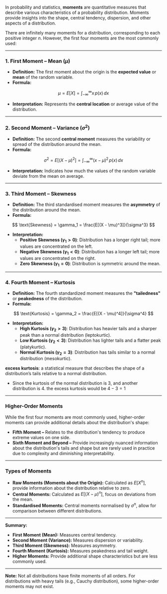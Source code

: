 In probability and statistics, **moments** are quantitative measures that describe various characteristics of a probability distribution. Moments provide insights into the shape, central tendency, dispersion, and other aspects of a distribution.

There are infinitely many moments for a distribution, corresponding to each positive integer $n$. However, the first four moments are the most commonly used:

---
### 1. First Moment – Mean ($\mu$)

- **Definition:** The first moment about the origin is the **expected value** or **mean** of the random variable.
- **Formula:** 

$$
\mu = E[X] = \int_{-\infty}^{\infty} x \, p(x) \, dx
$$

- **Interpretation:** Represents the **central location** or average value of the distribution.

---

### 2. Second Moment – Variance ($\sigma^2$)

- **Definition:** The second **central moment** measures the variability or spread of the distribution around the mean.
- **Formula:**

$$
\sigma^2 = E[(X - \mu)^2] = \int_{-\infty}^{\infty} (x - \mu)^2 \, p(x) \, dx
$$

- **Interpretation:** Indicates how much the values of the random variable deviate from the mean on average.

---

### 3. Third Moment – Skewness

- **Definition:** The third standardised moment measures the **asymmetry** of the distribution around the mean.
- **Formula:**

$$
\text{Skewness} = \gamma_1 = \frac{E[(X - \mu)^3]}{\sigma^3}
$$

- **Interpretation:**
  - **Positive Skewness ($\gamma_1 > 0$)**: Distribution has a longer right tail; more values are concentrated on the left.
  - **Negative Skewness ($\gamma_1 < 0$)**: Distribution has a longer left tail; more values are concentrated on the right.
  - **Zero Skewness ($\gamma_1 = 0$)**: Distribution is symmetric around the mean.

---

### 4. Fourth Moment – Kurtosis

- **Definition:** The fourth standardized moment measures the **"tailedness"** or **peakedness** of the distribution.
- **Formula:**

$$
\text{Kurtosis} = \gamma_2 = \frac{E[(X - \mu)^4]}{\sigma^4}
$$

- **Interpretation:**
  - **High Kurtosis ($\gamma_2 > 3$)**: Distribution has heavier tails and a sharper peak than a normal distribution (leptokurtic).
  - **Low Kurtosis ($\gamma_2 < 3$)**: Distribution has lighter tails and a flatter peak (platykurtic).
  - **Normal Kurtosis ($\gamma_2 = 3$)**: Distribution has tails similar to a normal distribution (mesokurtic).

**excess kurtosis**: a statistical measure that describes the shape of a distribution’s tails relative to a normal distribution. 
- Since the kurtosis of the normal distribution is 3, and another distribution is 4. the excess kurtosis would be $4-3=1$

---
### Higher-Order Moments
While the first four moments are most commonly used, higher-order moments can provide additional details about the distribution's shape:

- **Fifth Moment –** Relates to the distribution's tendency to produce extreme values on one side.
- **Sixth Moment and Beyond –** Provide increasingly nuanced information about the distribution's tails and shape but are rarely used in practice due to complexity and diminishing interpretability.

---

### Types of Moments

- **Raw Moments (Moments about the Origin):** Calculated as $E[X^n]$, provide information about the distribution relative to zero.
- **Central Moments:** Calculated as $E[(X - \mu)^n]$, focus on deviations from the mean.
- **Standardised Moments:** Central moments normalised by $\sigma^n$, allow for comparison between different distributions.

---

**Summary:**

- **First Moment (Mean):** Measures central tendency.
- **Second Moment (Variance):** Measures dispersion or variability.
- **Third Moment (Skewness):** Measures asymmetry.
- **Fourth Moment (Kurtosis):** Measures peakedness and tail weight.
- **Higher Moments:** Provide additional shape characteristics but are less commonly used.

---

**Note:** Not all distributions have finite moments of all orders. For distributions with heavy tails (e.g., Cauchy distribution), some higher-order moments may not exist.